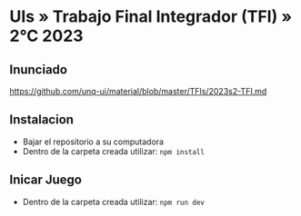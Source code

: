 # UIs » Trabajo Final Integrador (TFI) » 2°C 2023
## Inunciado
https://github.com/unq-ui/material/blob/master/TFIs/2023s2-TFI.md
## Instalacion
* Bajar el repositorio a su computadora
* Dentro de la carpeta creada utilizar: `npm install`
## Inicar Juego
* Dentro de la carpeta creada utilizar: `npm run dev`
